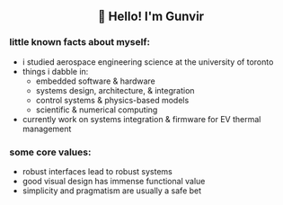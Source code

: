 
<h2 align="center">🌊 Hello! I'm Gunvir</h2>

### little known facts about myself:
- i studied aerospace engineering science at the university of toronto
- things i dabble in:
  - embedded software & hardware
  - systems design, architecture, & integration
  - control systems & physics-based models
  - scientific & numerical computing
- currently work on systems integration & firmware for EV thermal management

### some core values:
- robust interfaces lead to robust systems
- good visual design has immense functional value
- simplicity and pragmatism are usually a safe bet
